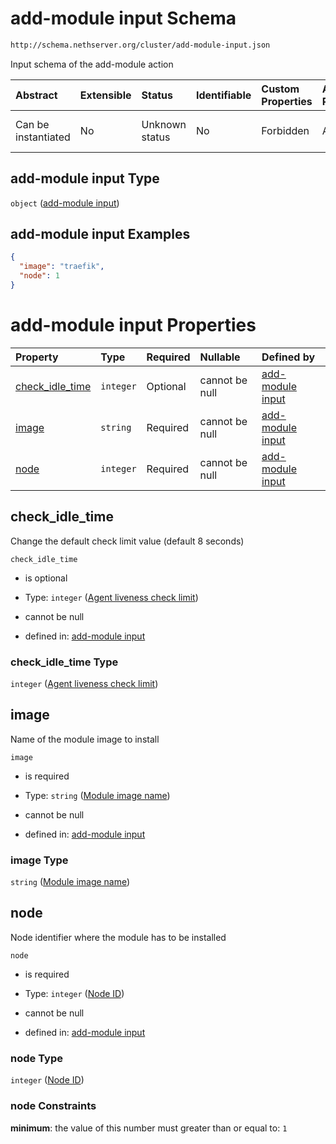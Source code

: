 # add-module input Schema

```txt
http://schema.nethserver.org/cluster/add-module-input.json
```

Input schema of the add-module action

| Abstract            | Extensible | Status         | Identifiable | Custom Properties | Additional Properties | Access Restrictions | Defined In                                                                    |
| :------------------ | :--------- | :------------- | :----------- | :---------------- | :-------------------- | :------------------ | :---------------------------------------------------------------------------- |
| Can be instantiated | No         | Unknown status | No           | Forbidden         | Allowed               | none                | [add-module-input.json](cluster/add-module-input.json "open original schema") |

## add-module input Type

`object` ([add-module input](add-module-input-1.md))

## add-module input Examples

```json
{
  "image": "traefik",
  "node": 1
}
```

# add-module input Properties

| Property                            | Type      | Required | Nullable       | Defined by                                                                                                                                                               |
| :---------------------------------- | :-------- | :------- | :------------- | :----------------------------------------------------------------------------------------------------------------------------------------------------------------------- |
| [check_idle_time](#check_idle_time) | `integer` | Optional | cannot be null | [add-module input](add-module-input-1-properties-agent-liveness-check-limit.md "http://schema.nethserver.org/cluster/add-module-input.json#/properties/check_idle_time") |
| [image](#image)                     | `string`  | Required | cannot be null | [add-module input](add-module-input-1-properties-module-image-name.md "http://schema.nethserver.org/cluster/add-module-input.json#/properties/image")                    |
| [node](#node)                       | `integer` | Required | cannot be null | [add-module input](add-module-input-1-properties-node-id.md "http://schema.nethserver.org/cluster/add-module-input.json#/properties/node")                               |

## check_idle_time

Change the default check limit value (default 8 seconds)

`check_idle_time`

*   is optional

*   Type: `integer` ([Agent liveness check limit](add-module-input-1-properties-agent-liveness-check-limit.md))

*   cannot be null

*   defined in: [add-module input](add-module-input-1-properties-agent-liveness-check-limit.md "http://schema.nethserver.org/cluster/add-module-input.json#/properties/check_idle_time")

### check_idle_time Type

`integer` ([Agent liveness check limit](add-module-input-1-properties-agent-liveness-check-limit.md))

## image

Name of the module image to install

`image`

*   is required

*   Type: `string` ([Module image name](add-module-input-1-properties-module-image-name.md))

*   cannot be null

*   defined in: [add-module input](add-module-input-1-properties-module-image-name.md "http://schema.nethserver.org/cluster/add-module-input.json#/properties/image")

### image Type

`string` ([Module image name](add-module-input-1-properties-module-image-name.md))

## node

Node identifier where the module has to be installed

`node`

*   is required

*   Type: `integer` ([Node ID](add-module-input-1-properties-node-id.md))

*   cannot be null

*   defined in: [add-module input](add-module-input-1-properties-node-id.md "http://schema.nethserver.org/cluster/add-module-input.json#/properties/node")

### node Type

`integer` ([Node ID](add-module-input-1-properties-node-id.md))

### node Constraints

**minimum**: the value of this number must greater than or equal to: `1`
